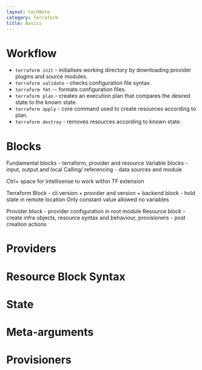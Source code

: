 ```yaml
---
layout: techNote
category: Terraform
title: Basics
---
```

# Workflow

- `terraform init` - initialises working directory by downloading provider plugins and source modules.
- `terraform validate` - checks configuration file syntax.
- `terraform fmt` -- formats configuration files.
- `terraform plan` - creates an execution plan that compares the desired state to the known state.
- `terraform apply` - core command used to create resources according to plan.
- `terraform destroy` - removes resources according to known state.

# Blocks

Fundamental blocks - terraform, provider and resource
Variable blocks - input, output and local
Calling/ referencing - data sources and module

Ctrl+ space for intellisense to work within TF extension

Terraform Block - cli version + provider and version + backend block - hold state in remote location
Only constant value allowed no variables

Provider block - provider configuration in root module
Resource block - create infra objects, resource syntax and behaviour, provisioners - post creation actions

# Providers

# Resource Block Syntax

# State

# Meta-arguments

# Provisioners
